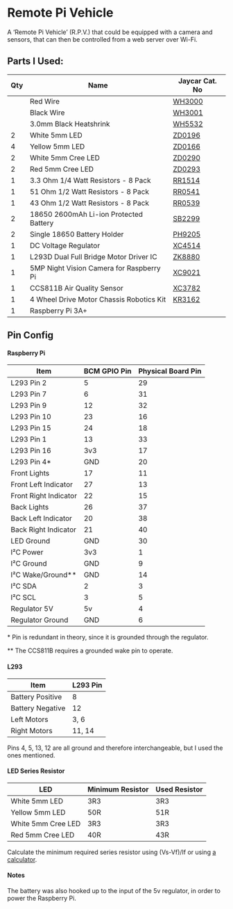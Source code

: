# Remote Pi Vehicle
A ‘Remote Pi Vehicle’ (R.P.V.) that could be equipped with a camera and sensors, that can then be controlled from a web server over Wi-Fi.

## Parts I Used:
|Qty|Name|Jaycar Cat. No|
|--|--|--|
||Red Wire|[WH3000](https://www.jaycar.com.au/p/WH3000)|
||Black Wire|[WH3001](https://www.jaycar.com.au/p/WH3001)|
||3.0mm Black Heatshrink|[WH5532](https://www.jaycar.com.au/p/WH5532)|
|2|White 5mm LED|[ZD0196](https://www.jaycar.com.au/p/ZD0196)|
|4|Yellow 5mm LED|[ZD0166](https://www.jaycar.com.au/p/ZD0166)|
|2|White 5mm Cree LED|[ZD0290](https://www.jaycar.com.au/p/ZD0290)|
|2|Red 5mm Cree LED|[ZD0293](https://www.jaycar.com.au/p/ZD0293)|
|1|3.3 Ohm 1/4 Watt Resistors - 8 Pack|[RR1514](https://www.jaycar.com.au/p/RR1514)|
|1|51 Ohm 1/2 Watt Resistors - 8 Pack|[RR0541](https://www.jaycar.com.au/p/RR0541)|
|1|43 Ohm 1/2 Watt Resistors - 8 Pack|[RR0539](https://www.jaycar.com.au/p/RR0539)|
|2|18650 2600mAh Li-ion Protected Battery|[SB2299](https://www.jaycar.com.au/p/SB2299)|
|2|Single 18650 Battery Holder|[PH9205](https://www.jaycar.com.au/p/PH9205)|
|1|DC Voltage Regulator|[XC4514](https://www.jaycar.com.au/p/XC4514)|
|1|L293D Dual Full Bridge Motor Driver IC|[ZK8880](https://www.jaycar.com.au/p/ZK8880)|
|1|5MP Night Vision Camera for Raspberry Pi|[XC9021](https://www.jaycar.com.au/p/XC9021)|
|1|CCS811B Air Quality Sensor|[XC3782](https://www.jaycar.com.au/p/XC3782)|
|1|4 Wheel Drive Motor Chassis Robotics Kit|[KR3162](https://www.jaycar.com.au/p/KR3162)|
|1|Raspberry Pi 3A+|

## Pin Config
#### Raspberry Pi
|Item|BCM GPIO Pin|Physical Board Pin|
|--|--|--|
|L293 Pin 2|5|29|
|L293 Pin 7|6|31|
|L293 Pin 9|12|32|
|L293 Pin 10|23|16|
|L293 Pin 15|24|18|
|L293 Pin 1|13|33|
|L293 Pin 16|3v3|17|
|L293 Pin 4*|GND|20|
|Front Lights|17|11|
|Front Left Indicator|27|13|
|Front Right Indicator|22|15|
|Back Lights|26|37|
|Back Left Indicator|20|38|
|Back Right Indicator|21|40|
|LED Ground|GND|30|
|I²C Power|3v3|1|
|I²C Ground|GND|9|
|I²C Wake/Ground**|GND|14|
|I²C SDA|2|3|
|I²C SCL|3|5|
|Regulator 5V|5v|4|
|Regulator Ground|GND|6|

\* Pin is redundant in theory, since it is grounded through the regulator.

\*\* The CCS811B requires a grounded wake pin to operate.

#### L293
|Item|L293 Pin|
|--|--|
|Battery Positive|8|
|Battery Negative|12|
|Left Motors|3, 6|
|Right Motors|11, 14|

Pins 4, 5, 13, 12 are all ground and therefore interchangeable, but I used the ones mentioned.

#### LED Series Resistor
|LED|Minimum Resistor|Used Resistor|
|--|--|--|
|White 5mm LED|3R3|3R3|
|Yellow 5mm LED|50R|51R|
|White 5mm Cree LED|3R3|3R3|
|Red 5mm Cree LED|40R|43R|

Calculate the minimum required series resistor using (Vs-Vf)/If or using [a calculator](https://www.digikey.com.au/en/resources/conversion-calculators/conversion-calculator-led-series-resistor).

#### Notes
The battery was also hooked up to the input of the 5v regulator, in order to power the Raspberry Pi.